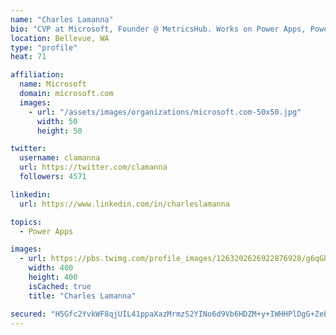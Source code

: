 ```yaml
---
name: "Charles Lamanna"
bio: "CVP at Microsoft, Founder @ MetricsHub. Works on Power Apps, Power Automate, Power Virtual Agent, Common Data Service and Dynamics 365."
location: Bellevue, WA
type: "profile"
heat: 71

affiliation:
  name: Microsoft
  domain: microsoft.com
  images:
    - url: "/assets/images/organizations/microsoft.com-50x50.jpg"
      width: 50
      height: 50

twitter:
  username: clamanna
  url: https://twitter.com/clamanna
  followers: 4571

linkedin:
  url: https://www.linkedin.com/in/charleslamanna

topics:
  - Power Apps

images:
  - url: https://pbs.twimg.com/profile_images/1263202626922876928/g6qGbHZ-_400x400.jpg
    width: 400
    height: 400
    isCached: true
    title: "Charles Lamanna"

secured: "H5Gfc2YvkWF8qjUIL41ppaXazMrmzS2YINo6d9Vb6HDZM+y+IWHHPlDgG+ZebEIyN43bYY2PnvTqUdbb5hg9F6qPn9IPePId/9jJWXNI8Vvsn5pt3VLZyVMoIoV1qAY08q2HkMtLahmP8eIuUeAJ6SK0A1uN2l6LykWZeLYNxcjFRNz+oJweYpIvVY9qEzcDLGHY07Jn1yZTKxLJkwuaTZQYTyk70TulQL/Np3LkdySyEmiQn2K8HZ4B+TcBdtEJftqu8gLKpmeq23qGKI8qe+QC+9tI8mMaYO716OXnnJPE8s65LNOxD1WaWXsyQYKINcGCRQsTIL7A3NBBRY25L7p0HYrie1JpjbdShWI0lYwArEFToOhR9zaUpaK9ORt7at+1zGp+wZiI6RhN5ASlXodLVUEO5ZnNjxiXDlvkFYE=;caONDxbR+tIxdhkcblcQgw=="
---
```



